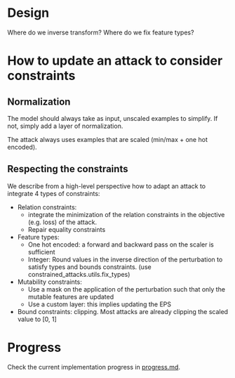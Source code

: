 # Design

Where do we inverse transform? 
Where do we fix feature types?

# How to update an attack to consider constraints

## Normalization

The model should always take as input, unscaled examples to simplify. 
If not, simply add a layer of normalization.

The attack always uses examples that are scaled (min/max + one hot encoded).

## Respecting the constraints

We describe from a high-level perspective how to adapt an attack to integrate 4 types of constraints:

- Relation constraints: 
	- integrate the minimization of the relation constraints in the objective (e.g. loss) of the attack.
	- Repair equality constraints
- Feature types:
    - One hot encoded: a forward and backward pass on the scaler is sufficient
    - Integer: Round values in the inverse direction of the perturbation to satisfy types and bounds constraints. (use constrained_attacks.utils.fix_types)
- Mutability constraints: 
    - Use a mask on the application of the perturbation such that only the mutable features are updated
    - Use a custom layer: this implies updating the EPS
- Bound constraints: clipping. Most attacks are already clipping the scaled value to [0, 1]

# Progress

Check the current implementation progress in [progress.md](./progress.md).